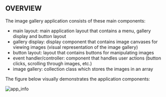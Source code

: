 OVERVIEW
--------

The image gallery application consists of these main components:
   - main layout: main application layout that contains a menu, gallery display and button layout
   - gallery display: display component that contains image canvases for viewing images (visual representation of the image gallery)
   - button layout: layout that contains buttons for manipulating images
   - event handler/controller: component that handles user actions (button clicks, scrolling through images, etc.)
   - image gallery: collection class which stores the images in an array

The figure below visually demonstrates the application components:
   
   ![app_info](https://user-images.githubusercontent.com/84116849/127747463-b1464088-26c5-42b3-80e1-5ad80478b363.png)

   
